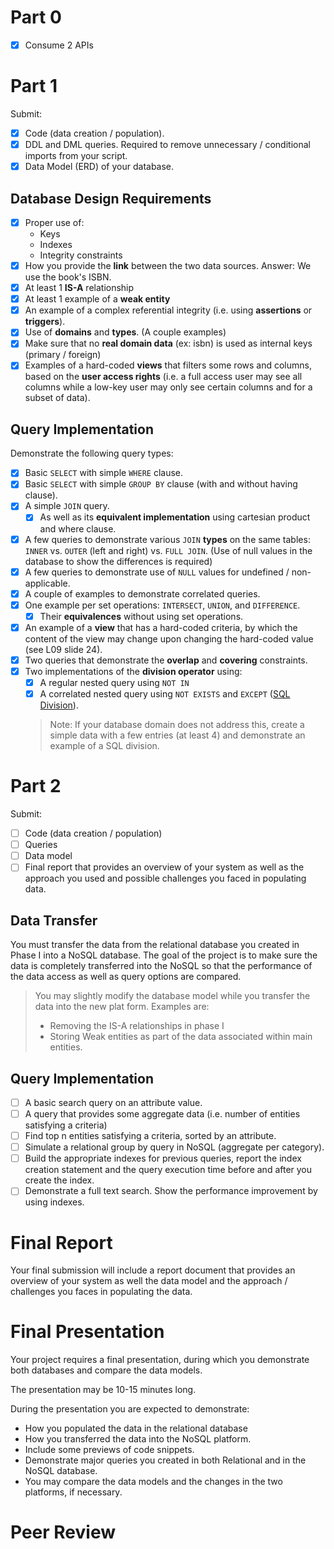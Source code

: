 # Part 0
- [x] Consume 2 APIs

# Part 1
Submit: 
- [x] Code (data creation / population).
- [x] DDL and DML queries. Required to remove unnecessary / conditional imports from your script. 
- [x] Data Model (ERD) of your database.
## Database Design Requirements
- [x] Proper use of: 
  - Keys
  - Indexes
  - Integrity constraints
- [x] How you provide the **link** between the two data sources. Answer: We use the book's ISBN.
- [x] At least 1 **IS-A** relationship
- [x] At least 1 example of a **weak entity**
- [x] An example of a complex referential integrity (i.e. using **assertions** or **triggers**).
- [x] Use of **domains** and **types**. (A couple examples)
- [x] Make sure that no **real domain data** (ex: isbn) is used as internal keys (primary / foreign)
- [x] Examples of a hard-coded **views** that filters some rows and columns, based on the **user access rights** (i.e. a full access user may see all columns while a low-key user may only see certain columns and for a subset of data).

## Query Implementation
Demonstrate the following query types:
- [x] Basic `SELECT` with simple `WHERE` clause.
- [x] Basic `SELECT` with simple `GROUP BY` clause (with and without having clause).
- [x] A simple `JOIN` query. 
  - [x] As well as its **equivalent implementation** using cartesian product and where clause.
- [x] A few queries to demonstrate various `JOIN` **types** on the same tables: `INNER` vs. `OUTER` (left and right) vs. `FULL JOIN`. (Use of null values in the database to show the differences is required)
- [x] A few queries to demonstrate use of `NULL` values for undefined / non-applicable.
- [x] A couple of examples to demonstrate correlated queries.
- [x] One example per set operations: `INTERSECT`, `UNION`, and `DIFFERENCE`. 
  - [x] Their **equivalences** without using set operations.
- [x] An example of a **view** that has a hard-coded criteria, by which the content of the view may change upon changing the hard-coded value (see L09 slide 24).
- [x] Two queries that demonstrate the **overlap** and **covering** constraints. 
- [x] Two implementations of the **division operator** using:
  - [x] A regular nested query using `NOT IN` 
  - [x] A correlated nested query using `NOT EXISTS` and `EXCEPT` ([SQL Division](https://www.geeksforgeeks.org/sql-division/)).
  > Note: If your database domain does not address this, create a simple data with a few entries (at least 4) and demonstrate an example of a SQL division.

# Part 2
Submit:
- [ ] Code (data creation / population) 
- [ ] Queries
- [ ] Data model
- [ ] Final report that provides an overview of your system as well as the approach you used and possible challenges you faced in populating data.
## Data Transfer

You must transfer the data from the relational database you created in Phase I into a NoSQL database. The goal of the project is to make sure the data is completely transferred into the NoSQL so that the performance of the data access as well as query options are compared.

> You may slightly modify the database model while you transfer the data into the new plat form. Examples are: 
> - Removing the IS-A relationships in phase I
> - Storing Weak entities as part of the data associated within main entities.

## Query Implementation

- [ ] A basic search query on an attribute value.
- [ ] A query that provides some aggregate data (i.e. number of entities satisfying a criteria)
- [ ] Find top n entities satisfying a criteria, sorted by an attribute.
- [ ] Simulate a relational group by query in NoSQL (aggregate per category).
- [ ] Build the appropriate indexes for previous queries, report the index creation statement and the query execution time before and after you create the index.
- [ ] Demonstrate a full text search. Show the performance improvement by using indexes.

# Final Report
Your final submission will include a report document that provides an overview of your system as well the data model and the approach / challenges you faces in populating the data.

# Final Presentation
Your project requires a final presentation, during which you demonstrate both databases and compare the data models. 
 
The presentation may be 10-15 minutes long. 

During the presentation you are expected to demonstrate: 
- How you populated the data in the relational database 
- How you transferred the data into the NoSQL platform. 
- Include some previews of code snippets. 
- Demonstrate major queries you created in both Relational and in the NoSQL database. 
- You may compare the data models and the changes in the two platforms, if necessary.

# Peer Review
